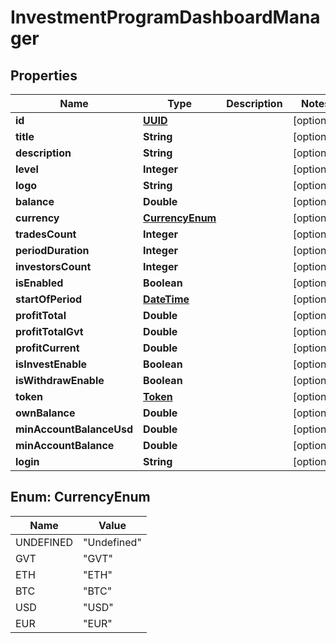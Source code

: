 
# InvestmentProgramDashboardManager

## Properties
Name | Type | Description | Notes
------------ | ------------- | ------------- | -------------
**id** | [**UUID**](UUID.md) |  |  [optional]
**title** | **String** |  |  [optional]
**description** | **String** |  |  [optional]
**level** | **Integer** |  |  [optional]
**logo** | **String** |  |  [optional]
**balance** | **Double** |  |  [optional]
**currency** | [**CurrencyEnum**](#CurrencyEnum) |  |  [optional]
**tradesCount** | **Integer** |  |  [optional]
**periodDuration** | **Integer** |  |  [optional]
**investorsCount** | **Integer** |  |  [optional]
**isEnabled** | **Boolean** |  |  [optional]
**startOfPeriod** | [**DateTime**](DateTime.md) |  |  [optional]
**profitTotal** | **Double** |  |  [optional]
**profitTotalGvt** | **Double** |  |  [optional]
**profitCurrent** | **Double** |  |  [optional]
**isInvestEnable** | **Boolean** |  |  [optional]
**isWithdrawEnable** | **Boolean** |  |  [optional]
**token** | [**Token**](Token.md) |  |  [optional]
**ownBalance** | **Double** |  |  [optional]
**minAccountBalanceUsd** | **Double** |  |  [optional]
**minAccountBalance** | **Double** |  |  [optional]
**login** | **String** |  |  [optional]


<a name="CurrencyEnum"></a>
## Enum: CurrencyEnum
Name | Value
---- | -----
UNDEFINED | &quot;Undefined&quot;
GVT | &quot;GVT&quot;
ETH | &quot;ETH&quot;
BTC | &quot;BTC&quot;
USD | &quot;USD&quot;
EUR | &quot;EUR&quot;




